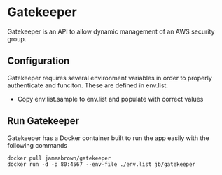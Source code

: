 # Gatekeeper
Gatekeeper is an API to allow dynamic management of an AWS security group. 

## Configuration
Gatekeeper requires several environment variables in order to properly authenticate and funciton. These are defined in env.list.
* Copy env.list.sample to env.list and populate with correct values

## Run Gatekeeper
Gatekeeper has a Docker container built to run the app easily with the following commands

```shell
docker pull jameabrown/gatekeeper
docker run -d -p 80:4567 --env-file ./env.list jb/gatekeeper
```

